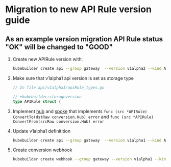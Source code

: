 # Migration to new API Rule version guide

## As an example version migration API Rule status "OK" will be changed to "GOOD"

1. Create new APIRule version with:

    ```sh
    kubebuilder create api --group gateway  --version v1alpha2 --kind APIRule
    ```

2. Make sure that v1alpha1 api version is set as storage type

   ```go
   // In file api/v1alpha1/apiRule_types.go

   // +kubebuilder:storageversion
   type APIRule struct {
   ```

3. Implement [hub](api/v1alpha1/apirule_conversions.go) and [spoke](api/v1alpha2/apirule_conversion.go) that implements
`func (src *APIRule) ConvertTo(dstRaw conversion.Hub) error` and `func (src *APIRule) ConvertFrom(srcRaw conversion.Hub) error`

4. Update v1alpha1 definitition

   ```sh
   kubebuilder create api --group gateway  --version v1alpha1 --kind APIRule
   ```

5. Create conversion webhook

   ```sh
   kubebuilder create webhook --group gateway --version v1alpha1 --kind APIRule --conversion
   ```
